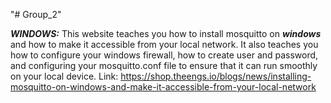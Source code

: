"# Group_2" 



***WINDOWS:*** This website teaches you how to install mosquitto on ***windows*** and how to make it accessible from your local network. It also teaches you how to configure your windows firewall, how to create user and password, and configuring your mosquitto.conf file to ensure that it can run smoothly on your local device. 
Link: https://shop.theengs.io/blogs/news/installing-mosquitto-on-windows-and-make-it-accessible-from-your-local-network
